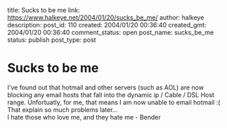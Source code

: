 title: Sucks to be me
link: https://www.halkeye.net/2004/01/20/sucks_be_me/
author: halkeye
description: 
post_id: 110
created: 2004/01/20 00:36:40
created_gmt: 2004/01/20 00:36:40
comment_status: open
post_name: sucks_be_me
status: publish
post_type: post

# Sucks to be me

I've found out that hotmail and other servers (such as AOL) are now blocking any email hosts that fall into the dynamic ip / Cable / DSL Host range. Unfortuatly, for me, that means I am now unable to email hotmail :( That explain so much problems later...   
I hate those who love me, and they hate me \- Bender